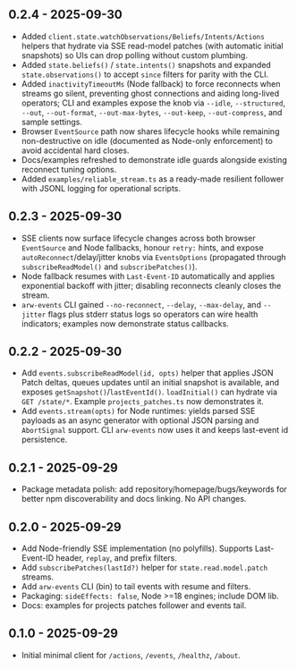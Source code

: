 ## 0.2.4 - 2025-09-30

- Added `client.state.watchObservations/Beliefs/Intents/Actions` helpers that hydrate via SSE read-model patches (with automatic initial snapshots) so UIs can drop polling without custom plumbing.
- Added `state.beliefs()` / `state.intents()` snapshots and expanded `state.observations()` to accept `since` filters for parity with the CLI.
- Added `inactivityTimeoutMs` (Node fallback) to force reconnects when streams go silent, preventing ghost connections and aiding long-lived operators; CLI and examples expose the knob via `--idle`, `--structured`, `--out`, `--out-format`, `--out-max-bytes`, `--out-keep`, `--out-compress`, and sample settings.
- Browser `EventSource` path now shares lifecycle hooks while remaining non-destructive on idle (documented as Node-only enforcement) to avoid accidental hard closes.
- Docs/examples refreshed to demonstrate idle guards alongside existing reconnect tuning options.
- Added `examples/reliable_stream.ts` as a ready-made resilient follower with JSONL logging for operational scripts.

## 0.2.3 - 2025-09-30

- SSE clients now surface lifecycle changes across both browser `EventSource` and Node fallbacks, honour `retry:` hints, and expose `autoReconnect`/delay/jitter knobs via `EventsOptions` (propagated through `subscribeReadModel()` and `subscribePatches()`).
- Node fallback resumes with `Last-Event-ID` automatically and applies exponential backoff with jitter; disabling reconnects cleanly closes the stream.
- `arw-events` CLI gained `--no-reconnect`, `--delay`, `--max-delay`, and `--jitter` flags plus stderr status logs so operators can wire health indicators; examples now demonstrate status callbacks.

## 0.2.2 - 2025-09-30

- Add `events.subscribeReadModel(id, opts)` helper that applies JSON Patch deltas, queues updates until an initial snapshot is available, and exposes `getSnapshot()`/`lastEventId()`. `loadInitial()` can hydrate via `GET /state/*`. Example `projects_patches.ts` now demonstrates it.
- Add `events.stream(opts)` for Node runtimes: yields parsed SSE payloads as an async generator with optional JSON parsing and `AbortSignal` support. CLI `arw-events` now uses it and keeps last-event id persistence.

## 0.2.1 - 2025-09-29

- Package metadata polish: add repository/homepage/bugs/keywords for better npm discoverability and docs linking. No API changes.

## 0.2.0 - 2025-09-29

- Add Node-friendly SSE implementation (no polyfills). Supports Last-Event-ID header, `replay`, and prefix filters.
- Add `subscribePatches(lastId?)` helper for `state.read.model.patch` streams.
- Add `arw-events` CLI (bin) to tail events with resume and filters.
- Packaging: `sideEffects: false`, Node >=18 engines; include DOM lib.
- Docs: examples for projects patches follower and events tail.

## 0.1.0 - 2025-09-29

- Initial minimal client for `/actions`, `/events`, `/healthz`, `/about`.
